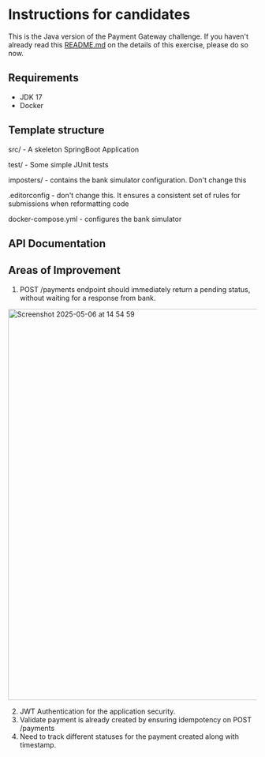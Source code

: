 # Instructions for candidates

This is the Java version of the Payment Gateway challenge. If you haven't already read this [README.md](https://github.com/cko-recruitment/) on the details of this exercise, please do so now.

## Requirements
- JDK 17
- Docker

## Template structure

src/ - A skeleton SpringBoot Application

test/ - Some simple JUnit tests

imposters/ - contains the bank simulator configuration. Don't change this

.editorconfig - don't change this. It ensures a consistent set of rules for submissions when reformatting code

docker-compose.yml - configures the bank simulator


## API Documentation

## Areas of Improvement

1. POST /payments endpoint should immediately return a pending status, without waiting for a response from bank.

<img width="793" alt="Screenshot 2025-05-06 at 14 54 59" src="https://github.com/user-attachments/assets/96775f59-ea05-4161-8b07-52d44828c407" />

2. JWT Authentication for the application security.
3. Validate payment is already created by ensuring idempotency on POST /payments
4. Need to track different statuses for the payment created along with timestamp.
